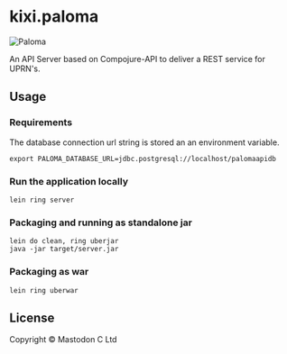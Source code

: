 # kixi.paloma

![Paloma](https://frostsnow.com/uploads/biography/2015/10/05/paloma-faith.jpg)

An API Server based on Compojure-API to deliver a REST service for UPRN's.

## Usage

### Requirements

The database connection url string is stored an an environment variable.

```
export PALOMA_DATABASE_URL=jdbc.postgresql://localhost/palomaapidb
```

### Run the application locally

`lein ring server`

### Packaging and running as standalone jar

```
lein do clean, ring uberjar
java -jar target/server.jar
```

### Packaging as war

`lein ring uberwar`

## License

Copyright ©  Mastodon C Ltd
